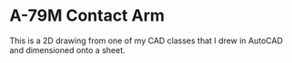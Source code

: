 # A-79M Contact Arm
 This is a 2D drawing from one of my CAD classes that I drew in AutoCAD and dimensioned onto a sheet.
